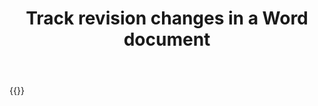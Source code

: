 ﻿---
title: "Track revision changes in a Word document"
second_title: " online"
articleTitle: "Track revision changes"
linktitle: "Track revision changes"
type: docs
url: /documents/track-changes/
description: "Track revision changes in a Word document programmatically via Cloud API."
weight: 90
---

{{<list-children-pages>}}
